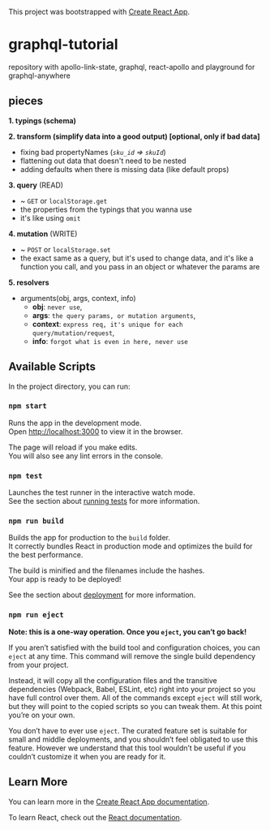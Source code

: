This project was bootstrapped with
[Create React App](https://github.com/facebook/create-react-app).

# graphql-tutorial

repository with apollo-link-state, graphql, react-apollo and playground for
graphql-anywhere

## pieces

**1. typings (schema)**

**2. transform (simplify data into a good output) [optional, only if bad data]**

-   fixing bad propertyNames (_`sku_id` => `skuId`_)
-   flattening out data that doesn't need to be nested
-   adding defaults when there is missing data (like default props)

**3. query** (READ)

-   ~ `GET` or `localStorage.get`
-   the properties from the typings that you wanna use
-   it's like using `omit`

**4. mutation** (WRITE)

-   ~ `POST` or `localStorage.set`
-   the exact same as a query, but it's used to change data, and it's like a
    function you call, and you pass in an object or whatever the params are

**5. resolvers**

-   arguments(obj, args, context, info)
    -   **obj**: `never use`,
    -   **args**: `the query params, or mutation arguments`,
    -   **context**: `express req, it's unique for each query/mutation/request`,
    -   **info**: `forgot what is even in here, never use`

##

## Available Scripts

In the project directory, you can run:

### `npm start`

Runs the app in the development mode.<br> Open
[http://localhost:3000](http://localhost:3000) to view it in the browser.

The page will reload if you make edits.<br> You will also see any lint errors in
the console.

### `npm test`

Launches the test runner in the interactive watch mode.<br> See the section
about
[running tests](https://facebook.github.io/create-react-app/docs/running-tests)
for more information.

### `npm run build`

Builds the app for production to the `build` folder.<br> It correctly bundles
React in production mode and optimizes the build for the best performance.

The build is minified and the filenames include the hashes.<br> Your app is
ready to be deployed!

See the section about
[deployment](https://facebook.github.io/create-react-app/docs/deployment) for
more information.

### `npm run eject`

**Note: this is a one-way operation. Once you `eject`, you can’t go back!**

If you aren’t satisfied with the build tool and configuration choices, you can
`eject` at any time. This command will remove the single build dependency from
your project.

Instead, it will copy all the configuration files and the transitive
dependencies (Webpack, Babel, ESLint, etc) right into your project so you have
full control over them. All of the commands except `eject` will still work, but
they will point to the copied scripts so you can tweak them. At this point
you’re on your own.

You don’t have to ever use `eject`. The curated feature set is suitable for
small and middle deployments, and you shouldn’t feel obligated to use this
feature. However we understand that this tool wouldn’t be useful if you couldn’t
customize it when you are ready for it.

## Learn More

You can learn more in the
[Create React App documentation](https://facebook.github.io/create-react-app/docs/getting-started).

To learn React, check out the [React documentation](https://reactjs.org/).
